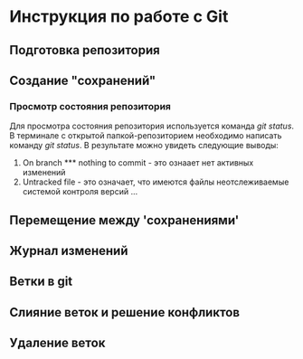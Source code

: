 # Инструкция по работе с Git

## Подготовка репозитория

## Создание "сохранений"


### Просмотр состояния репозитория
Для просмотра состояния репозитория используется команда *git status*. В терминале с открытой папкой-репозиторием необходимо написать команду *git status*. В результате можно увидеть следующие выводы:
1. On branch *** nothing to commit - это ознаает нет активных изменений
2. Untracked file - это означает, что имеются файлы неотслеживаемые системой контроля версий
...

## Перемещение между 'сохранениями'

## Журнал изменений

## Ветки в git

## Слияние веток и решение конфликтов

## Удаление веток

